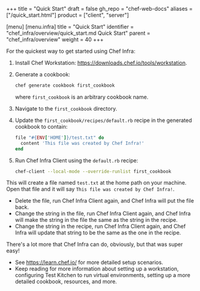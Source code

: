 +++
title = "Quick Start"
draft = false
gh_repo = "chef-web-docs"
aliases = ["/quick_start.html"]
product = ["client", "server"]

[menu]
  [menu.infra]
    title = "Quick Start"
    identifier = "chef_infra/overview/quick_start.md Quick Start"
    parent = "chef_infra/overview"
    weight = 40
+++

For the quickest way to get started using Chef Infra:

1.  Install Chef Workstation:
    <https://downloads.chef.io/tools/workstation>.

2.  Generate a cookbook:

    ```bash
    chef generate cookbook first_cookbook
    ```

    where `first_cookbook` is an arbitrary cookbook name.

3.  Navigate to the `first_cookbook` directory.

4.  Update the `first_cookbook/recipes/default.rb` recipe in
    the generated cookbook to contain:

    ```ruby
    file "#{ENV['HOME']}/test.txt" do
      content 'This file was created by Chef Infra!'
    end
    ```

5.  Run Chef Infra Client using the `default.rb` recipe:

    ```bash
    chef-client --local-mode --override-runlist first_cookbook
    ```

This will create a file named `test.txt` at the home path on your
machine. Open that file and it will say
`This file was created by Chef Infra!`.

- Delete the file, run Chef Infra Client again, and Chef Infra will
    put the file back.
- Change the string in the file, run Chef Infra Client again, and Chef
    Infra will make the string in the file the same as the string in the
    recipe.
- Change the string in the recipe, run Chef Infra Client again, and
    Chef Infra will update that string to be the same as the one in the
    recipe.

There's a lot more that Chef Infra can do, obviously, but that was super
easy!

- See <https://learn.chef.io/> for more detailed setup scenarios.
- Keep reading for more information about setting up a workstation,
    configuring Test Kitchen to run virtual environments, setting up a
    more detailed cookbook, resources, and more.
